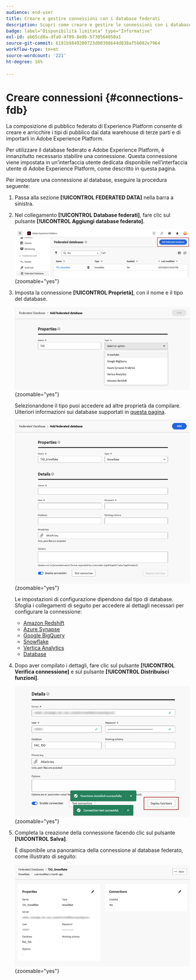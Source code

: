 ```yaml
---
audience: end-user
title: Creare e gestire connessioni con i database federati
description: Scopri come creare e gestire le connessioni con i database federati
badge: label="Disponibilità limitata" type="Informative"
exl-id: ab65cd8a-dfa0-4f09-8e9b-5730564050a1
source-git-commit: 6191b9849200723d00398644d038af5b082e7964
workflow-type: tm+mt
source-wordcount: '221'
ht-degree: 16%

---
```


# Creare connessioni {#connections-fdb}

La composizione di pubblico federato di Experience Platform consente di creare e arricchire i tipi di pubblico dai data warehouse di terze parti e di importarli in Adobe Experience Platform.

Per utilizzare il database federato e Adobe Experience Platform, è innanzitutto necessario stabilire una connessione. Questa connessione viene impostata in un’interfaccia utente dedicata disponibile nell’interfaccia utente di Adobe Experience Platform, come descritto in questa pagina.

Per impostare una connessione al database, eseguire la procedura seguente:

1. Passa alla sezione **[!UICONTROL FEDERATED DATA]** nella barra a sinistra.

1. Nel collegamento **[!UICONTROL Database federati]**, fare clic sul pulsante **[!UICONTROL Aggiungi database federato]**.

   ![](assets/connections_list.png){zoomable="yes"}

1. Imposta la connessione **[!UICONTROL Proprietà]**, con il nome e il tipo del database.

   ![](assets/connections_name.png){zoomable="yes"}

   Selezionandone il tipo puoi accedere ad altre proprietà da compilare. Ulteriori informazioni sui database supportati in [questa pagina](federated-db.md).

   ![](assets/connections_details.png){zoomable="yes"}

   Le impostazioni di configurazione dipendono dal tipo di database. Sfoglia i collegamenti di seguito per accedere ai dettagli necessari per configurare la connessione:

   * [Amazon Redshift](federated-db.md#amazon-redshift)
   * [Azure Synapse](federated-db.md#azure-synapse-redshift)
   * [Google BigQuery](federated-db.md#google-big-query)
   * [Snowflake](federated-db.md#snowflake)
   * [Vertica Analytics](federated-db.md#vertica-analytics)
   * [Database](federated-db.md#databricks)

1. Dopo aver compilato i dettagli, fare clic sul pulsante **[!UICONTROL Verifica connessione]** e sul pulsante **[!UICONTROL Distribuisci funzioni]**.

   ![](assets/connections_testdeploy.png){zoomable="yes"}

1. Completa la creazione della connessione facendo clic sul pulsante **[!UICONTROL Salva]**.

   È disponibile una panoramica della connessione al database federato, come illustrato di seguito:

   ![](assets/connections_overview.png){zoomable="yes"}
